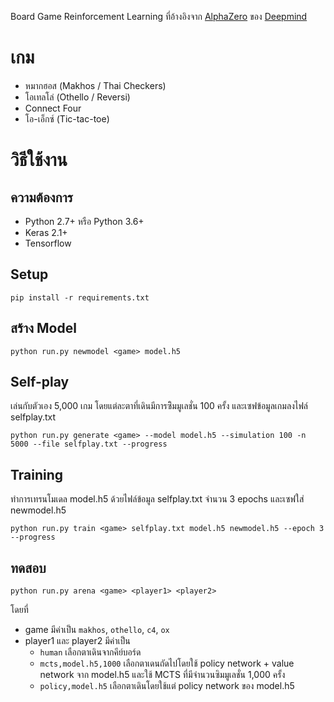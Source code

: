 Board Game Reinforcement Learning ที่อ้างอิงจาก [AlphaZero](https://arxiv.org/pdf/1712.01815.pdf) ของ [Deepmind](https://deepmind.com/blog/alphago-zero-learning-scratch/)

# เกม
* หมากฮอส (Makhos / Thai Checkers)
* โอเทลโล่ (Othello / Reversi)
* Connect Four
* โอ-เอ็กซ์ (Tic-tac-toe)

# วิธีใช้งาน

## ความต้องการ

* Python 2.7+ หรือ Python 3.6+
* Keras 2.1+
* Tensorflow

## Setup

```
pip install -r requirements.txt
```

## สร้าง Model
```
python run.py newmodel <game> model.h5
```

## Self-play
เล่นกับตัวเอง 5,000 เกม โดยแต่ละตาที่เดินมีการซิิมมูเลชั่น 100 ครั้ง และเซฟข้อมูลเกมลงไฟล์ selfplay.txt
```
python run.py generate <game> --model model.h5 --simulation 100 -n 5000 --file selfplay.txt --progress
```

## Training
ทำการเทรนโมเดล model.h5 ด้วยไฟล์ข้อมูล selfplay.txt จำนวน 3 epochs และเซฟใส่ newmodel.h5
```
python run.py train <game> selfplay.txt model.h5 newmodel.h5 --epoch 3 --progress
```

## ทดสอบ

```
python run.py arena <game> <player1> <player2>
```
โดยที่
* game มีค่าเป็น `makhos`, `othello`, `c4`, `ox`
* player1 และ player2 มีค่าเป็น
  * `human` เลือกตาเดินจากคีย์บอร์ด
  * `mcts,model.h5,1000` เลือกตาเดนถัดไปโดยใช้ policy network + value network จาก model.h5 และใช้ MCTS ที่มีจำนวนซิมมูเลชั่น 1,000 ครั้ง
  * `policy,model.h5` เลือกตาเดินโดยใช้แต่ policy network ของ model.h5
